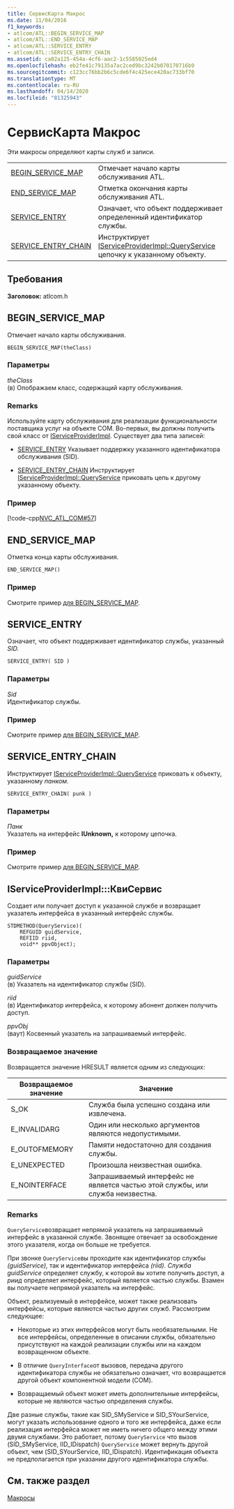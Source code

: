 ```yaml
---
title: СервисКарта Макрос
ms.date: 11/04/2016
f1_keywords:
- atlcom/ATL::BEGIN_SERVICE_MAP
- atlcom/ATL::END_SERVICE_MAP
- atlcom/ATL::SERVICE_ENTRY
- atlcom/ATL::SERVICE_ENTRY_CHAIN
ms.assetid: ca02a125-454a-4cf6-aac2-1c5585025ed4
ms.openlocfilehash: eb2fe41c79135a7ac2ced9bc3242b070170716b9
ms.sourcegitcommit: c123cc76bb2b6c5cde6f4c425ece420ac733bf70
ms.translationtype: MT
ms.contentlocale: ru-RU
ms.lasthandoff: 04/14/2020
ms.locfileid: "81325943"
---
```

# <a name="service-map-macros"></a>СервисКарта Макрос

Эти макросы определяют карты служб и записи.

|||
|-|-|
|[BEGIN_SERVICE_MAP](#begin_service_map)|Отмечает начало карты обслуживания ATL.|
|[END_SERVICE_MAP](#end_service_map)|Отметка окончания карты обслуживания ATL.|
|[SERVICE_ENTRY](#service_entry)|Означает, что объект поддерживает определенный идентификатор службы.|
|[SERVICE_ENTRY_CHAIN](#service_entry_chain)|Инструктирует [IServiceProviderImpl::QueryService](#queryservice) цепочку к указанному объекту.|

## <a name="requirements"></a>Требования

**Заголовок:** atlcom.h

## <a name="begin_service_map"></a><a name="begin_service_map"></a>BEGIN_SERVICE_MAP

Отмечает начало карты обслуживания.

```
BEGIN_SERVICE_MAP(theClass)
```

### <a name="parameters"></a>Параметры

*theClass*<br/>
(в) Опображаем класс, содержащий карту обслуживания.

### <a name="remarks"></a>Remarks

Используйте карту обслуживания для реализации функциональности поставщика услуг на объекте COM. Во-первых, вы должны получить свой класс от [IServiceProviderImpl](../../atl/reference/iserviceproviderimpl-class.md). Существует два типа записей:

- [SERVICE_ENTRY](#service_entry)   Указывает поддержку указанного идентификатора обслуживания (SID).

- [SERVICE_ENTRY_CHAIN](#service_entry_chain)   Инструктирует [IServiceProviderImpl::QueryService](#queryservice) приковать цепь к другому указанному объекту.

### <a name="example"></a>Пример

[!code-cpp[NVC_ATL_COM#57](../../atl/codesnippet/cpp/service-map-macros_1.h)]

## <a name="end_service_map"></a><a name="end_service_map"></a>END_SERVICE_MAP

Отметка конца карты обслуживания.

```
END_SERVICE_MAP()
```

### <a name="example"></a>Пример

Смотрите пример [для BEGIN_SERVICE_MAP](#begin_service_map).

## <a name="service_entry"></a><a name="service_entry"></a>SERVICE_ENTRY

Означает, что объект поддерживает идентификатор службы, указанный *SID.*

```
SERVICE_ENTRY( SID )
```

### <a name="parameters"></a>Параметры

*Sid*<br/>
Идентификатор службы.

### <a name="example"></a>Пример

Смотрите пример [для BEGIN_SERVICE_MAP](#begin_service_map).

## <a name="service_entry_chain"></a><a name="service_entry_chain"></a>SERVICE_ENTRY_CHAIN

Инструктирует [IServiceProviderImpl::QueryService](#queryservice) приковать к объекту, указанному *панком.*

```
SERVICE_ENTRY_CHAIN( punk )
```

### <a name="parameters"></a>Параметры

*Панк*<br/>
Указатель на интерфейс **IUnknown,** к которому цепочка.

### <a name="example"></a>Пример

Смотрите пример [для BEGIN_SERVICE_MAP](#begin_service_map).

## <a name="iserviceproviderimplqueryservice"></a><a name="queryservice"></a>IServiceProviderImpl:::КвиСервис

Создает или получает доступ к указанной службе и возвращает указатель интерфейса в указанный интерфейс службы.

```
STDMETHOD(QueryService)(
    REFGUID guidService,
    REFIID riid,
    void** ppvObject);
```

### <a name="parameters"></a>Параметры

*guidService*<br/>
(в) Указатель на идентификатор службы (SID).

*riid*<br/>
(в) Идентификатор интерфейса, к которому абонент должен получить доступ.

*ppvObj*<br/>
(ваут) Косвенный указатель на запрашиваемый интерфейс.

### <a name="return-value"></a>Возвращаемое значение

Возвращается значение HRESULT является одним из следующих:

|Возвращаемое значение|Значение|
|------------------|-------------|
|S_OK|Служба была успешно создана или извлечена.|
|E_INVALIDARG|Один или несколько аргументов являются недопустимыми.|
|E_OUTOFMEMORY|Памяти недостаточно для создания службы.|
|E_UNEXPECTED|Произошла неизвестная ошибка.|
|E_NOINTERFACE|Запрашиваемый интерфейс не является частью этой службы, или служба неизвестна.|

### <a name="remarks"></a>Remarks

`QueryService`возвращает непрямой указатель на запрашиваемый интерфейс в указанной службе. Звонящее отвечает за освобождение этого указателя, когда он больше не требуется.

При звонке `QueryService`вы проходите как идентификатор службы *(guidService),* так и идентификатор интерфейса *(riid).* *Служба guidService* определяет службу, к которой вы хотите получить доступ, а *риид* определяет интерфейс, который является частью службы. Взамен вы получаете непрямой указатель на интерфейс.

Объект, реализуемый в интерфейсе, может также реализовать интерфейсы, которые являются частью других служб. Рассмотрим следующее:

- Некоторые из этих интерфейсов могут быть необязательными. Не все интерфейсы, определенные в описании службы, обязательно присутствуют на каждой реализации службы или на каждом возвращенном объекте.

- В отличие `QueryInterface`от вызовов, передача другого идентификатора службы не обязательно означает, что возвращается другой объект компонентной модели (COM).

- Возвращаемый объект может иметь дополнительные интерфейсы, которые не являются частью определения службы.

Две разные службы, такие как SID_SMyService и SID_SYourService, могут указать использование одного и того же интерфейса, даже если реализация интерфейса может не иметь ничего общего между этими двумя службами. Это работает, потому `QueryService` что вызов (SID_SMyService, IID_IDispatch) `QueryService` может вернуть другой объект, чем (SID_SYourService, IID_IDispatch). Идентификация объекта не предполагается при указании другого идентификатора службы.

## <a name="see-also"></a>См. также раздел

[Макросы](../../atl/reference/atl-macros.md)
